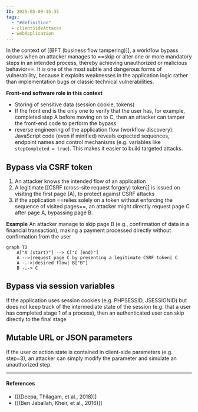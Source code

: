 ```yaml
---
ID: 2025-05-09-15:35
tags:
  - "#definition"
  - clientSideAttacks
  - webApplication
---
```

In the context of [[BFT (business flow tampering)]], a workflow bypass occurs when an attacker manages to ==skip or alter one or more mandatory steps in an intended process, thereby achieving unauthorized or malicious behavior==. It is one of the most subtle and dangerous forms of vulnerability, because it exploits weaknesses in the application logic rather than implementation bugs or classic technical vulnerabilities.

**Front-end software role in this context** 
- Storing of sensitive data (session cookie, tokens)
- If the front end is the only one to verify that the user has, for example, completed step A before moving on to C, then an attacker can tamper the front-end code to perform the bypass
- reverse engineering of the application flow (workflow discovery): JavaScript code (even if minified) reveals expected sequences, endpoint names and control mechanisms (e.g. variables like `stepCompleted = true`). This makes it easier to build targeted attacks.
## Bypass via CSRF token

1. An attacker knows the intended flow of an application
2. A legitimate [[CSRF (cross-site request forgery) token]] is issued on visiting the first page (A), to protect against CSRF attacks
3. if the application ==relies solely on a  token without enforcing the sequence of visited pages==, an attacker might directly request page C after page A, bypassing page B.

**Example**
An attacker manage to skip page B (e.g., confirmation of data in a financial transaction), making a payment processed directly without confirmation from the user

```mermaid
graph TD
    A["A (start)"] --> C["C (end)"]
    A -->|request page C by presenting a legitimate CSRF token| C
    A -.->|desired flow| B["B"]
    B -.-> C
```

## Bypass via session variables

If the application uses session cookies (e.g. PHPSESSID, JSESSIONID) but does not keep track of the intermediate state of the session (e.g. that a user has completed stage 1 of a process), then an authenticated user can skip directly to the final stage

## Mutable URL or JSON parameters

If the user or action state is contained in client-side parameters (e.g. step=3), an attacker can simply modify the parameter and simulate an unauthorized step.

---
#### References
- [[(Deepa, Thilagam, et al., 2018)]]
- [[(Ben Jaballah, Kheir, et al., 2016)]]